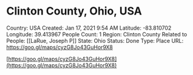# Clinton County, Ohio, USA

Country: USA
Created: Jan 17, 2021 9:54 AM
Latitude: -83.810702
Longitude: 39.413967
People Count: 1
Region: Clinton County
Related to People: [[LaRue, Joseph P]]
State: Ohio
Status: Done
Type: Place
URL: https://goo.gl/maps/cyzG8Jo43GuHor9X8

[https://goo.gl/maps/cyzG8Jo43GuHor9X8](https://goo.gl/maps/cyzG8Jo43GuHor9X8)